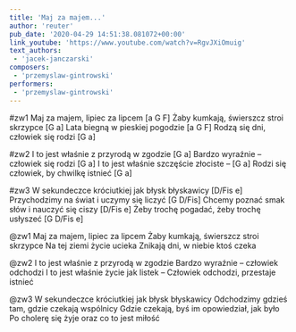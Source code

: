 ```yaml
---
title: 'Maj za majem...'
author: 'reuter'
pub_date: '2020-04-29 14:51:38.081072+00:00'
link_youtube: 'https://www.youtube.com/watch?v=RgvJXiOmuig'
text_authors:
 - 'jacek-janczarski'
composers:
 - 'przemyslaw-gintrowski'
performers:
 - 'przemyslaw-gintrowski'
---
```


#zw1
Maj za majem, lipiec za lipcem [a G F]
Żaby kumkają, świerszcz stroi skrzypce [G a]
Lata biegną w pieskiej pogodzie [a G F]
Rodzą się dni, człowiek się rodzi [G a]

#zw2
I to jest właśnie z przyrodą w zgodzie [G a]
Bardzo wyraźnie – człowiek się rodzi [G a]
I to jest właśnie szczęście złociste – [G a]
Rodzi się człowiek, by chwilkę istnieć [G a]

#zw3
W sekundeczce króciutkiej jak błysk błyskawicy [D/Fis e]
Przychodzimy na świat i uczymy się liczyć [G D/Fis]
Chcemy poznać smak słów i nauczyć się ciszy [D/Fis e]
Żeby trochę pogadać, żeby trochę usłyszeć [G D/Fis e] 

@zw1
Maj za majem, lipiec za lipcem
Żaby kumkają, świerszcz stroi skrzypce
Na tej ziemi życie ucieka
Znikają dni, w niebie ktoś czeka

@zw2
I to jest właśnie z przyrodą w zgodzie
Bardzo wyraźnie – człowiek odchodzi
I to jest właśnie życie jak listek –
Człowiek odchodzi, przestaje istnieć

@zw3
W sekundeczce króciutkiej jak błysk błyskawicy
Odchodzimy gdzieś tam, gdzie czekają wspólnicy
Gdzie czekają, byś im opowiedział, jak było
Po cholerę się żyje oraz co to jest miłość